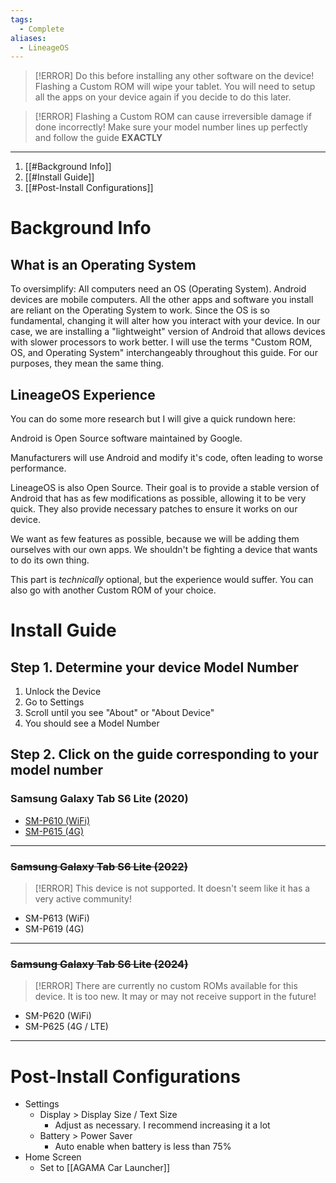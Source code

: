 ```yaml
---
tags:
  - Complete
aliases:
  - LineageOS
---
```

> [!ERROR] Do this before installing any other software on the device! 
> Flashing a Custom ROM will wipe your tablet. You will need to setup all the apps on your device again if you decide to do this later.

> [!ERROR] Flashing a Custom ROM can cause irreversible damage if done incorrectly!
> Make sure your model number lines up perfectly and follow the guide **EXACTLY**

---

1. [[#Background Info]]
2. [[#Install Guide]]
3. [[#Post-Install Configurations]]

# Background Info
## What is an Operating System
To oversimplify: All computers need an OS (Operating System). Android devices are mobile computers. All the other apps and software you install are reliant on the Operating System to work. Since the OS is so fundamental, changing it will alter how you interact with your device. In our case, we are installing a "lightweight" version of Android that allows devices with slower processors to work better. I will use the terms "Custom ROM, OS, and Operating System" interchangeably throughout this guide. For our purposes, they mean the same thing. 

## LineageOS Experience
You can do some more research but I will give a quick rundown here:

Android is Open Source software maintained by Google.

Manufacturers will use Android and modify it's code, often leading to worse performance.

LineageOS is also Open Source. Their goal is to provide a stable version of Android that has as few modifications as possible, allowing it to be very quick. They also provide necessary patches to ensure it works on our device.

We want as few features as possible, because we will be adding them ourselves with our own apps. We shouldn't be fighting a device that wants to do its own thing.


This part is *technically* optional, but the experience would suffer.
You can also go with another Custom ROM of your choice.

# Install Guide
## Step 1. Determine your device Model Number
1. Unlock the Device
2. Go to Settings
3. Scroll until you see "About" or "About Device"
4. You should see a Model Number

## Step 2. Click on the guide corresponding to your model number

### Samsung Galaxy Tab S6 Lite (2020)
- [SM-P610 (WiFi)](https://wiki.lineageos.org/devices/gta4xlwifi/install)
- [SM-P615 (4G)](https://wiki.lineageos.org/devices/gta4xl/install)

---

### ~~Samsung Galaxy Tab S6 Lite (2022)~~
> [!ERROR] This device is not supported. It doesn't seem like it has a very active community!
- SM-P613 (WiFi)
- SM-P619 (4G)

---
### ~~Samsung Galaxy Tab S6 Lite (2024)~~
> [!ERROR] There are currently no custom ROMs available for this device. It is too new. It may or may not receive support in the future!
- SM-P620 (WiFi)
- SM-P625 (4G / LTE)

---
# Post-Install Configurations
- Settings
	- Display > Display Size / Text Size
		- Adjust as necessary. I recommend increasing it a lot
	- Battery > Power Saver
		- Auto enable when battery is less than 75%
- Home Screen
	- Set to [[AGAMA Car Launcher]]